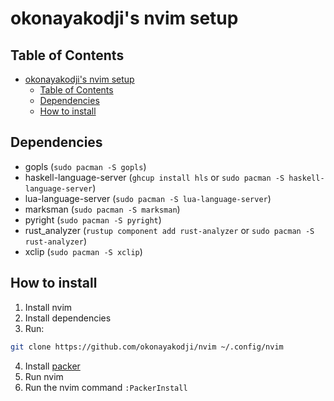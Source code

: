 # okonayakodji's nvim setup

## Table of Contents

<!--toc:start-->
- [okonayakodji's nvim setup](#okonayakodjis-nvim-setup)
  - [Table of Contents](#table-of-contents)
  - [Dependencies](#dependencies)
  - [How to install](#how-to-install)
<!--toc:end-->

## Dependencies
- gopls (`sudo pacman -S gopls`)
- haskell-language-server (`ghcup install hls` or `sudo pacman -S haskell-language-server`)
- lua-language-server (`sudo pacman -S lua-language-server`)
- marksman (`sudo pacman -S marksman`)
- pyright (`sudo pacman -S pyright`)
- rust_analyzer (`rustup component add rust-analyzer` or `sudo pacman -S rust-analyzer`)
- xclip (`sudo pacman -S xclip`)

## How to install
1. Install nvim
2. Install dependencies
3. Run:
```bash
git clone https://github.com/okonayakodji/nvim ~/.config/nvim
```
4. Install [packer](https://github.com/wbthomason/packer.nvim)
5. Run nvim
6. Run the nvim command `:PackerInstall`

